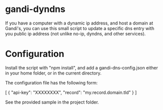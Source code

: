 gandi-dyndns
============

If you have a computer with a dynamic ip address, and host a domain at Gandi's, you can use this small script
to update a specific dns entry with you public ip address (not unlike no-ip, dyndns, and other services).

Configuration
=============

Install the script with "npm install", and add a gandi-dns-config.json either in your home folder, or in the
current directory.

The configuration file has the following form:

  [
    {
      "api-key": "XXXXXXXX",
      "record": "my.record.domain.tld"
    }
  ]

See the provided sample in the project folder.

